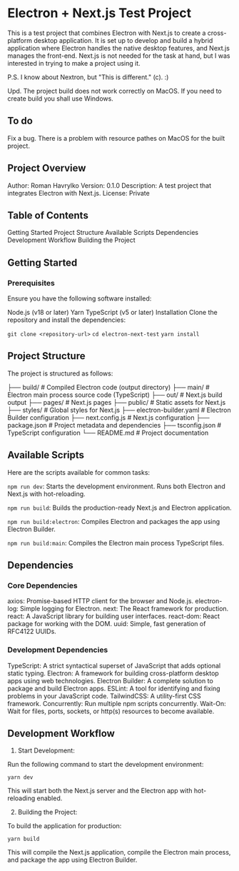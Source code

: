 # Electron + Next.js Test Project
This is a test project that combines Electron with Next.js to create a cross-platform desktop application. It is set up to develop and build a hybrid application where Electron handles the native desktop features, and Next.js manages the front-end.
Next.js is not needed for the task at hand, but I was interested in trying to make a project using it.

P.S. I know about Nextron, but "This is different." (c). :)

Upd. The project build does not work correctly on MacOS. If you need to create build you shall use Windows.

## To do
Fix a bug. There is a problem with resource pathes on MacOS for the built project.

## Project Overview
Author: Roman Havrylko
Version: 0.1.0
Description: A test project that integrates Electron with Next.js.
License: Private

## Table of Contents

Getting Started
Project Structure
Available Scripts
Dependencies
Development Workflow
Building the Project

## Getting Started
### Prerequisites
Ensure you have the following software installed:

Node.js (v18 or later)
Yarn
TypeScript (v5 or later)
Installation
Clone the repository and install the dependencies:

`git clone <repository-url>`
`cd electron-next-test`
`yarn install`

## Project Structure
The project is structured as follows:

├── build/            # Compiled Electron code (output directory)
├── main/             # Electron main process source code (TypeScript)
├── out/              # Next.js build output
├── pages/            # Next.js pages
├── public/           # Static assets for Next.js
├── styles/           # Global styles for Next.js
├── electron-builder.yaml  # Electron Builder configuration
├── next.config.js    # Next.js configuration
├── package.json      # Project metadata and dependencies
├── tsconfig.json     # TypeScript configuration
└── README.md         # Project documentation

## Available Scripts
Here are the scripts available for common tasks:

`npm run dev`: Starts the development environment. Runs both Electron and Next.js with hot-reloading.

`npm run build`: Builds the production-ready Next.js and Electron application.

`npm run build:electron`: Compiles Electron and packages the app using Electron Builder.

`npm run build:main`: Compiles the Electron main process TypeScript files.

## Dependencies

### Core Dependencies
axios: Promise-based HTTP client for the browser and Node.js.
electron-log: Simple logging for Electron.
next: The React framework for production.
react: A JavaScript library for building user interfaces.
react-dom: React package for working with the DOM.
uuid: Simple, fast generation of RFC4122 UUIDs.

### Development Dependencies
TypeScript: A strict syntactical superset of JavaScript that adds optional static typing.
Electron: A framework for building cross-platform desktop apps using web technologies.
Electron Builder: A complete solution to package and build Electron apps.
ESLint: A tool for identifying and fixing problems in your JavaScript code.
TailwindCSS: A utility-first CSS framework.
Concurrently: Run multiple npm scripts concurrently.
Wait-On: Wait for files, ports, sockets, or http(s) resources to become available.

## Development Workflow
1. Start Development:

Run the following command to start the development environment:

`yarn dev`

This will start both the Next.js server and the Electron app with hot-reloading enabled.

2. Building the Project:

To build the application for production:

`yarn build`

This will compile the Next.js application, compile the Electron main process, and package the app using Electron Builder.

